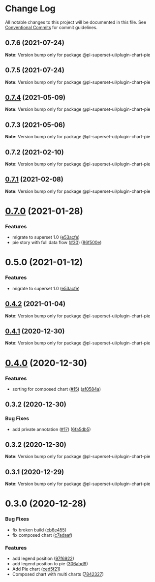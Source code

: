 # Change Log

All notable changes to this project will be documented in this file.
See [Conventional Commits](https://conventionalcommits.org) for commit guidelines.

## 0.7.6 (2021-07-24)

**Note:** Version bump only for package @pl-superset-ui/plugin-chart-pie





## 0.7.5 (2021-07-24)

**Note:** Version bump only for package @pl-superset-ui/plugin-chart-pie





## [0.7.4](https://github.com/behnamkvl/pl-superset-ui/compare/@pl-superset-ui/plugin-chart-pie@0.7.3...@pl-superset-ui/plugin-chart-pie@0.7.4) (2021-05-09)

**Note:** Version bump only for package @pl-superset-ui/plugin-chart-pie





## 0.7.3 (2021-05-06)

**Note:** Version bump only for package @pl-superset-ui/plugin-chart-pie





## 0.7.2 (2021-02-10)

**Note:** Version bump only for package @pl-superset-ui/plugin-chart-pie





## [0.7.1](https://github.com/behnamkvl/pl-superset-ui/compare/@pl-superset-ui/plugin-chart-pie@0.7.0...@pl-superset-ui/plugin-chart-pie@0.7.1) (2021-02-08)

**Note:** Version bump only for package @pl-superset-ui/plugin-chart-pie





# [0.7.0](https://github.com/behnamkvl/pl-superset-ui/compare/@pl-superset-ui/plugin-chart-pie@0.5.0...@pl-superset-ui/plugin-chart-pie@0.7.0) (2021-01-28)


### Features

* migrate to superset 1.0 ([e53acfe](https://github.com/behnamkvl/pl-superset-ui/commit/e53acfed93ee1f39fcd8a63b065b284ab513b692))
* pie story with full data flow ([#30](https://github.com/behnamkvl/pl-superset-ui/issues/30)) ([86f500e](https://github.com/behnamkvl/pl-superset-ui/commit/86f500ee3b59c90c564ca9a5eb6a5266eb10bbcb))





# 0.5.0 (2021-01-12)


### Features

* migrate to superset 1.0 ([e53acfe](https://github.com/behnamkvl/pl-superset-ui/commit/e53acfed93ee1f39fcd8a63b065b284ab513b692))





## [0.4.2](https://github.com/behnamkvl/pl-superset-ui/compare/@pl-superset-ui/plugin-chart-pie@0.4.1...@pl-superset-ui/plugin-chart-pie@0.4.2) (2021-01-04)

**Note:** Version bump only for package @pl-superset-ui/plugin-chart-pie





## [0.4.1](https://github.com/behnamkvl/pl-superset-ui/compare/@pl-superset-ui/plugin-chart-pie@0.4.0...@pl-superset-ui/plugin-chart-pie@0.4.1) (2020-12-30)

**Note:** Version bump only for package @pl-superset-ui/plugin-chart-pie





# [0.4.0](https://github.com/behnamkvl/pl-superset-ui/compare/@pl-superset-ui/plugin-chart-pie@0.3.2...@pl-superset-ui/plugin-chart-pie@0.4.0) (2020-12-30)


### Features

* sorting for composed chart ([#15](https://github.com/behnamkvl/pl-superset-ui/issues/15)) ([af0584a](https://github.com/behnamkvl/pl-superset-ui/commit/af0584af5b2108fabdb2c6c0fa0654a5a556fbd1))





## 0.3.2 (2020-12-30)


### Bug Fixes

* add private annotation ([#17](https://github.com/behnamkvl/pl-superset-ui/issues/17)) ([6fa5db5](https://github.com/behnamkvl/pl-superset-ui/commit/6fa5db5cff10792d6f14eb82f30067c8dc3e2c71))





## 0.3.2 (2020-12-30)

**Note:** Version bump only for package @pl-superset-ui/plugin-chart-pie





## 0.3.1 (2020-12-29)

**Note:** Version bump only for package @pl-superset-ui/plugin-chart-pie





# 0.3.0 (2020-12-28)


### Bug Fixes

* fix broken build ([cb6e455](https://github.com/behnamkvl/pl-superset-ui/commit/cb6e4558f133667d6ee184c9f2c4bb24aae22e0c))
* fix composed chart ([c7adaaf](https://github.com/behnamkvl/pl-superset-ui/commit/c7adaafada43133b01fdc0bcf861c29a6b5562bf))


### Features

* add legend position ([97f6922](https://github.com/behnamkvl/pl-superset-ui/commit/97f692268c91754ca3f49d1d25c5b3ae298f7670))
* add legend position to pie ([306abd9](https://github.com/behnamkvl/pl-superset-ui/commit/306abd91596c3eb6eb4e692d7d0a99b93f6e6548))
* Add Pie chart ([ced5f21](https://github.com/behnamkvl/pl-superset-ui/commit/ced5f2185ddfec2003d0b88b42c075beea0f0cb2))
* Composed chart with multi charts ([7842327](https://github.com/behnamkvl/pl-superset-ui/commit/784232758f4109e484f3052b45445f16c470d53a))
